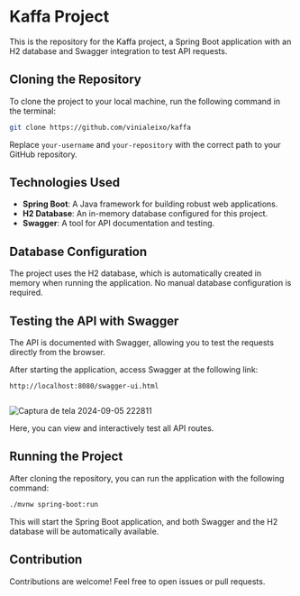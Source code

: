 
# Kaffa Project

This is the repository for the Kaffa project, a Spring Boot application with an H2 database and Swagger integration to test API requests.

## Cloning the Repository

To clone the project to your local machine, run the following command in the terminal:

```bash
git clone https://github.com/vinialeixo/kaffa
```

Replace `your-username` and `your-repository` with the correct path to your GitHub repository.

## Technologies Used

- **Spring Boot**: A Java framework for building robust web applications.
- **H2 Database**: An in-memory database configured for this project.
- **Swagger**: A tool for API documentation and testing.

## Database Configuration

The project uses the H2 database, which is automatically created in memory when running the application. No manual database configuration is required.


## Testing the API with Swagger

The API is documented with Swagger, allowing you to test the requests directly from the browser.

After starting the application, access Swagger at the following link:

```
http://localhost:8080/swagger-ui.html


```
![Captura de tela 2024-09-05 222811](https://github.com/user-attachments/assets/3d6c91ce-1909-406a-ae0d-ffbd10cdf94d)

Here, you can view and interactively test all API routes.

## Running the Project

After cloning the repository, you can run the application with the following command:

```bash
./mvnw spring-boot:run
```

This will start the Spring Boot application, and both Swagger and the H2 database will be automatically available.

## Contribution

Contributions are welcome! Feel free to open issues or pull requests.
